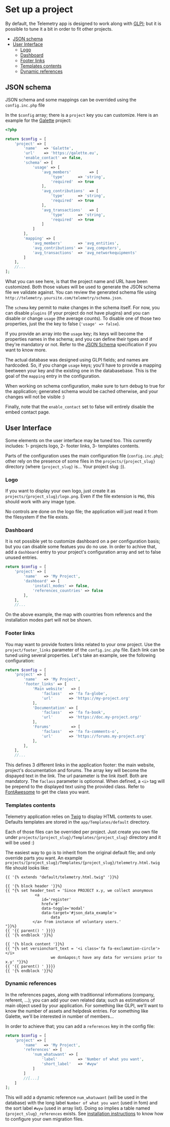 Set up a project
================

By default, the Telemetry app is designed to work along with [GLPI](http://glpi-project.org); but it is possible to tune it a bit in order to fit other projects.


* [JSON schema](#json-schema)
* [User Interface](#user-interface)
  * [Logo](#logo)
  * [Dashboard](#dashboard)
  * [Footer links](#footer-links)
  * [Templates contents](#templates-contents)
  * [Dynamic references](#dynamic-references)

JSON schema
-----------

JSON schema and some mappings can be overrided using the `config.inc.php` file

In the `$config` array; there is a `project` key you can customize. Here is an example for the [Galette](https://galette.eu) project:

```php
<?php

return $config = [
    'project' => [
        'name'   => 'Galette',
        'url'    => 'https://galette.eu',
        'enable_contact' => false,
        'schema' => [
            'usage' => [
                'avg_members'        => [
                    'type'      => 'string',
                    'required'  => true
                ],
                'avg_contributions'  => [
                    'type'      => 'string',
                    'required'  => true
                ],
                'avg_transactions'   => [
                    'type'      => 'string',
                    'required'  => true
                ]
            ]
        ],
        'mapping' => [
            'avg_members'       => 'avg_entities',
            'avg_contributions' => 'avg_computers',
            'avg_transactions'  => 'avg_networkequipments'
        ]
    ],
    //...
];
```

What you can see here, is that the project name and URL have been customized. Both those values will be used to generate the JSON schema file we validate against. You can review the generated schema file using `http://telemetry.yoursite.com/telemetry/schema.json`.

The `schema` key permit to make changes in the schema itself. For now, you can disable `plugins` (if your project do not have plugins) and you can disable or change `usage` (the average counts). To disable one of those two properties, just the the key to false (`'usage' => false`).

If you provide an array into the `usage` key; its keys will become the properties names in the schema; and you can define their types and if they're mandatory or not. Refer to the [JSON Schema](http://json-schema.org/) specification if you want to know more.

The actual database was designed using GLPI fields; and names are hardcoded. So, if you change `usage` keys; you'll have to provide a mapping beetween your key and the existing one in the databasebase. This is the goal of the `mapping` entry in the configuration.

When working on schema configuration, make sure to turn debug to true for the application; generated schema would be cached otherwise, and your changes will not be visible :)

Finally, note that the `enable_contact` set to false will entirely disable the embed contact page.

User Interface
--------------

Some elements on the user interface may be tuned too. This currently includes:
1- projects logo,
2- footer links,
3- templates contents.

Parts of the configuration uses the main configuration file (`config.inc.php`); other rely on the presence of some files in the `projects/{project_slug}` directory (where `{project_slug}` is... Your project slug :)).

### Logo

If you want to display your own logo, just create it as `projects/{project_slug}/logo.png`. Even if the file extension is `PNG`, this should work with any image type.

No controls are done on the logo file; the application will just read it from the filesystem if the file exists.

### Dashboard

It is not possible yet to customize dashboard on a per configuration basis; but you can disable some featues you do no use. In order to achive that, add a `dashboard` entry to your project's configuration array and set to false unused entries.

```php
return $config = [
    'project' => [
        'name'   => 'My Project',
        'dashboard' => [
            'install_modes' => false,
            'references_countries' => false
        ],
    ],
    //...
```

On the above example, the map with countries from referencs and the installation modes part will not be shown.

### Footer links

You may want to provide footers links related to your onw project. Use the `project/footer_links` parameter of the `config.inc.php` file. Each link can be tuned using several properties. Let's take an example, see the following configuration:

```php
return $config = [
    'project' => [
        'name'   => 'My Project',
        'footer_links' => [
            'Main website'   => [
                'faclass'   => 'fa fa-globe',
                'url'       => 'https://my-project.org'
            ],
            'Documentation' => [
                'faclass'   => 'fa fa-book',
                'url'       => 'https://doc.my-project.org/'
            ],
            'Forums'         => [
                'faclass'   => 'fa fa-comments-o',
                'url'       => 'https://forums.my-project.org'
            ],
        ],
    ],
    //...
```

This defines 3 different links in the application footer: the main website, project's documentation and forums. The array key will become the dispayed text in the link. The url parameter is the link itself. Both are mandatory.
The `faclass` parameter is optionnal. When defined, a `<i>` tag will be prepend to the displayed text using the provided class. Refer to [FontAwesome](http://fontawesome.io/) to get the class you want.

### Templates contents

Telemetry application relies on [Twig](https://twig.symfony.com/) to display HTML contents to user. Defaults templates are stored in the `app/Templates/default` directory.

Each of those files can be overrided per project. Just create you own file under `projects/[project_slug}/Templates/{project_slug}` directory and it will be used :)

The easiest way to go is to inherit from the original default file; and only override parts you want. An example `projects/[project_slug}/Templates/{project_slug}/telemetry.html.twig` file should looks like:

```twig
{{ '{% extends "default/telemetry.html.twig" '}}%}

{{ '{% block header '}}%}
{{ "{% set header_text = 'Since PROJECT x.y, we collect anonymous
             <a
                id='register'
                href='#'
                data-toggle='modal'
                data-target='#json_data_example'>
                    data
            </a> from instance of voluntary users.'
"}}%}
{{ '{{ parent() ' }}}}
{{ '{% endblock '}}%}

{{ '{% block content '}}%}
{{ "{% set versionchart_text = '<i class='fa fa-exclamation-circle'></i>
                    we don&apos;t have any data for versions prior to x.y' "}}%}
{{ '{{ parent() ' }}}}
{{ '{% endblock '}}%}
```

### Dynamic references

In the references pages, along with traditionnal informations (company, referent, ...); you can add your own related data; such as estimations of main object used by your application. For something like GLPI, we'll want to know the number of assets and helpdesk entries. For something like Galette, we'll be interested in number of members...

In order to achieve that; you can add a `references` key in the config file:
```php
return $config = [
    'project' => [
        'name'   => 'My Project',
        'references' => [
            'num_whatuwant' => [
                'label'         => 'Number of what you want',
                'short_label'   => '#wyw'
            ]
        ]
        //[...]
    ]
];
```

This will add a dynamic reference `num_whatuwant` (will be used in the database)  with the long label `Number of what you want` (used in fom) and the sort label `#wyw` (used in array list).
Doing so implies a table named `{project_slug}_references` exists. See [installation instructions](install.md) to know how to configure your own migration files.
